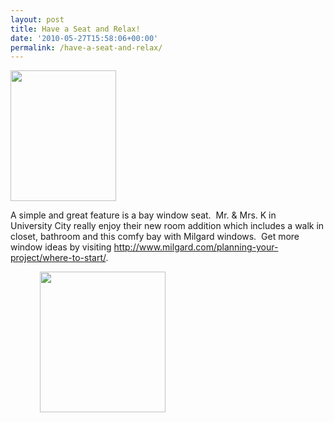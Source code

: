 ```yaml
---
layout: post
title: Have a Seat and Relax!
date: '2010-05-27T15:58:06+00:00'
permalink: /have-a-seat-and-relax/
---
```

<a href="http://murraylampert.com/wp-content/uploads/2010/05/Bay-Window3.jpg"><img class="alignleft size-medium wp-image-270" title="Bay Window" src="http://murraylampert.com/wp-content/uploads/2010/05/Bay-Window3-224x300.jpg" alt="" width="169" height="209" /></a>

A simple and great feature is a bay window seat. <a href="http://murraylampert.com/wp-content/uploads/2010/05/Bay-Window2.jpg"></a> Mr. &amp; Mrs. K in University City really enjoy their new room addition which includes a walk in closet, bathroom and this comfy bay with Milgard windows.  Get more window ideas by visiting <a href="http://www.milgard.com/planning-your-project/where-to-start/">http://www.milgard.com/planning-your-project/where-to-start/</a>.

            <a href="http://murraylampert.com/wp-content/uploads/2010/05/Bay.jpg"><img title="Bay" src="http://murraylampert.com/wp-content/uploads/2010/05/Bay-224x300.jpg" alt="" width="201" height="225" /></a>                                             <a href="http://murraylampert.com/wp-content/uploads/2010/05/Bay.jpg"></a>

